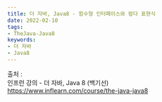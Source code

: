 ```yaml
---
title: 더 자바, Java8 - 함수형 인터페이스와 람다 표현식
date: 2022-02-10
tags:
- TheJava-Java8
keywords:
- 더 자바
- Java8
---
```


출처 :
<br/> 인프런 강의 - 더 자바, Java 8 (백기선)
<br/>https://www.inflearn.com/course/the-java-java8
